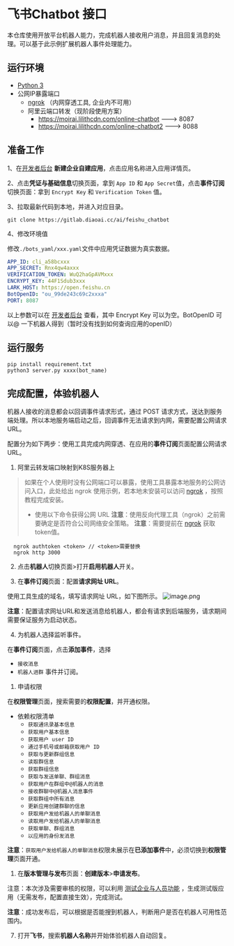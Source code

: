 # 飞书Chatbot 接口

本仓库使用开放平台机器人能力，完成机器人接收用户消息，并且回复消息的处理。可以基于此示例扩展机器人事件处理能力。

## 运行环境

- [Python 3](https://www.python.org/)
- 公网IP暴露端口
  - [ngrok](https://ngrok.com/download) （内网穿透工具, 企业内不可用）
  - 阿里云端口转发（现阶段使用方案）
    - https://moirai.lilithcdn.com/online-chatbot ---> 8087
    - https://moirai.lilithcdn.com/online-chatbot2 ---> 8088

## 准备工作

1、在[开发者后台](https://open.feishu.cn/app/) **新建企业自建应用**，点击应用名称进入应用详情页。

2、点击**凭证与基础信息**切换页面，拿到 `App ID` 和 `App Secret`值，点击**事件订阅**切换页面：拿到 `Encrypt Key` 和 `Verification Token` 值。

3、拉取最新代码到本地，并进入对应目录。

  ```commandline
  git clone https://gitlab.diaoai.cc/ai/feishu_chatbot
  ```

4、修改环境值

修改`./bots_yaml/xxx.yaml`文件中应用凭证数据为真实数据。

  ```yaml
  APP_ID: cli_a58bcxxx
  APP_SECRET: Rnx4qw4axxx
  VERIFICATION_TOKEN: WuQ2haGpAVMxxx
  ENCRYPT_KEY: 44F1Sdub3xxx
  LARK_HOST: https://open.feishu.cn
  BotOpenID: "ou_99de243c69c2xxxa"
  PORT: 8087
  ```

以上参数可以在 [开发者后台](https://open.feishu.cn/app) 查看，其中 Encrypt Key 可以为空。BotOpenID 可以@ 一下机器人得到（暂时没有找到如何查询应用的openID）


## 运行服务

```commandline
pip install requirement.txt
python3 server.py xxxx(bot_name)
```

## 完成配置，体验机器人

机器人接收的消息都会以回调事件请求形式，通过 POST 请求方式，送达到服务端处理。所以本地服务端启动之后，回调事件无法请求到内网，需要配置公网请求 URL。

配置分为如下两步：使用工具完成内网穿透、在应用的**事件订阅**页面配置公网请求 URL。

1. 阿里云转发端口映射到K8S服务器上
> 如果在个人使用时没有公网端口可以暴露，使用工具暴露本地服务的公网访问入口，此处给出 ngrok 使用示例，若本地未安装可以访问 [ngrok](https://ngrok.com/download) ，按照教程完成安装。
> - 使用以下命令获得公网 URL
> **注意**：使用反向代理工具（ngrok）之前需要确定是否符合公司网络安全策略。
> **注意**：需要提前在 [ngrok](https://dashboard.ngrok.com/signup) 获取token值。
```
  ngrok authtoken <token> // <token>需要替换
  ngrok http 3000
  ```

2. 点击**机器人**切换页面>打开**启用机器人**开关。

3. 在**事件订阅**页面：配置**请求网址 URL**。

使用工具生成的域名，填写请求网址 URL，如下图所示。
![image.png](https://sf3-cn.feishucdn.com/obj/open-platform-opendoc/336d89fde0b7a5313ce9f90951cce581_nupZP6M8bb.png)

**注意**：配置请求网址URL和发送消息给机器人，都会有请求到后端服务，请求期间需要保证服务为启动状态。

4. 为机器人选择监听事件。

在**事件订阅**页面，点击**添加事件**，选择
   - `接收消息`
   - `机器人进群`
事件并订阅。

1. 申请权限

在**权限管理**页面，搜索需要的**权限配置**，并开通权限。

- 依赖权限清单
    - `获取通讯录基本信息`
    - `获取用户基本信息`
    - `获取用户 user ID`
    - `通过手机号或邮箱获取用户 ID`
    - `获取与更新群组信息`
    - `读取群信息`
    - `获取群组信息`
    - `获取与发送单聊、群组消息`
    - `获取用户在群组中@机器人的消息`
    - `接收群聊中@机器人消息事件`
    - `获取群组中所有消息`
    - `更新应用创建群聊的信息`
    - `获取用户发给机器人的单聊消息`
    - `读取用户发给机器人的单聊消息`
    - `获取单聊、群组消息`
    - `以应用的身份发消息`

**注意**：`获取用户发给机器人的单聊消息`权限未展示在**已添加事件**中，必须切换到**权限管理**页面开通。

1. 在**版本管理与发布**页面：**创建版本**>**申请发布**。

注意：本次涉及需要审核的权限，可以利用 [测试企业与人员功能](https://open.feishu.cn/document/home/introduction-to-custom-app-development/testing-enterprise-and-personnel-functions)
，生成测试版应用（无需发布，配置直接生效），完成测试。

**注意**：成功发布后，可以根据是否能搜到机器人，判断用户是否在机器人可用性范围内。

7. 打开**飞书**，搜索**机器人名称**并开始体验机器人自动回复。

